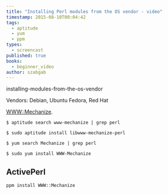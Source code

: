 ```yaml
---
title: "Installing Perl modules from the OS vendor - video"
timestamp: 2015-08-10T00:04:42
tags:
  - aptitude
  - yum
  - ppm
types:
  - screencast
published: true
books:
  - beginner_video
author: szabgab
---
```



installing-modules-from-the-os-vendor


<slidecast file="beginner-perl/installing-modules-from-the-os-vendor" youtube="RiDiOC3N3Ds" />

Vendors: Debian, Ubuntu Fedora, Red Hat

[WWW::Mechanize](http://metacpan.org/pod/WWW::Mechanize).

```
$ aptitude search www-mechanize | grep perl

$ sudo aptitude install libwww-mechanize-perl
```

```
$ yum search Mechanize | grep perl

$ sudo yum install WWW-Mechanize
```

## ActivePerl

```
ppm install WWW::Mechanize
```

